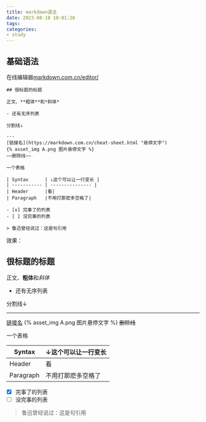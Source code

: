 ```yaml
---
title: markdown语法
date: 2023-08-18 18:01:28
tags: 
categories: 
- study
---
```


## 基础语法

在线编辑器[markdown.com.cn/editor/](https://markdown.com.cn/editor/ "编辑器")

 <!--more-->

```
## 很标题的标题

正文、**粗体**和*斜体*

- 还有无序列表

分割线↓

---
[链接名](https://markdown.com.cn/cheat-sheet.html "悬停文字")
{% asset_img A.png 图片悬停文字 %}
~~删除线~~

一个表格

| Syntax      | ↓这个可以让一行变长 |
| ----------- | --------------- |
| Header      |看|
| Paragraph   |不用打那麽多空格了|

- [x] 完事了的列表
- [ ] 没完事的列表

> 鲁迅曾经说过：这是句引用

```

效果：

## 很标题的标题

正文、**粗体**和*斜体*

- 还有无序列表

分割线↓

---
[链接名](https://markdown.com.cn/cheat-sheet.html "悬停文字")
{% asset_img A.png 图片悬停文字 %}
~~删除线~~

一个表格

| Syntax      | ↓这个可以让一行变长 |
| ----------- | --------------- |
| Header      |看|
| Paragraph   |不用打那麽多空格了|

- [x] 完事了的列表
- [ ] 没完事的列表

> 鲁迅曾经说过：这是句引用
